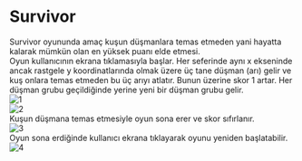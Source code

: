 # Survivor
Survivor oyununda amaç kuşun düşmanlara temas etmeden yani hayatta kalarak mümkün olan en yüksek puanı elde etmesi.
<br>
Oyun kullanıcının ekrana tıklamasıyla başlar. Her seferinde aynı x ekseninde ancak rastgele y koordinatlarında olmak üzere üç tane düşman (arı) gelir ve kuş onlara temas etmeden bu üç arıyı atlatır. Bunun üzerine skor 1 artar. Her düşman grubu geçildiğinde yerine yeni bir düşman grubu gelir.
<br>
![1](https://github.com/kesradilan/Survivor/blob/vize/Survivor/ReadmeResimler/1.png)
<br>
![2](https://github.com/kesradilan/Survivor/blob/vize/Survivor/ReadmeResimler/2.png)
<br>
Kuşun düşmana temas etmesiyle oyun sona erer ve skor sıfırlanır.
<br>
![3](https://github.com/kesradilan/Survivor/blob/vize/Survivor/ReadmeResimler/3.png)
<br>
Oyun sona erdiğinde kullanıcı ekrana tıklayarak oyunu yeniden başlatabilir.
<br>
![4](https://github.com/kesradilan/Survivor/blob/vize/Survivor/ReadmeResimler/4.png)
